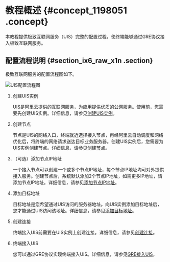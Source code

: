 # 教程概述 {#concept_1198051 .concept}

本教程提供极致互联网服务（UIS）完整的配置过程，使终端能够通过GRE协议接入极致互联网服务。

## 配置流程说明 {#section_ix6_raw_x1n .section}

极致互联网服务的配置流程图如下。

![UIS配置流程图](http://static-aliyun-doc.oss-cn-hangzhou.aliyuncs.com/assets/img/960957/156329022751520_zh-CN.png)

1.  创建UIS实例

    UIS是阿里云提供的互联网服务，为应用提供优质的公网服务。使用前，您需要先创建UIS实例。详细信息，请参见[创建UIS实例](../../../../cn.zh-CN/用户指南/管理UIS实例/创建UIS实例.md#)。

2.  创建节点

    节点是UIS的网络入口，终端就近选择接入节点，再经阿里云自动调度和网络优化后，将终端的网络请求送达目标业务服务器。创建UIS实例后，您需要为UIS实例创建节点。详细信息，请参见[创建节点](../../../../cn.zh-CN/用户指南/管理节点/创建节点.md#)。

3.  （可选）添加节点IP地址

    一个接入节点可以创建一个或多个节点IP地址，每个节点IP地址均可对外提供接入服务。创建节点后，系统默认添加2个节点IP地址，如需更多IP地址，请添加节点IP地址。详细信息，请参见[添加节点IP地址](../../../../cn.zh-CN/用户指南/管理节点IP/添加节点IP地址.md#)。

4.  添加目标地址

    目标地址是您希望通过UIS访问的服务器地址。向UIS实例添加目标地址后，您才能通过UIS访问该地址。详细信息，请参见[添加目标地址](../../../../cn.zh-CN/用户指南/管理目标地址/添加目标地址.md#)。

5.  创建连接

    终端接入UIS前需要在UIS实例上创建连接。详细信息，请参见[创建连接](../../../../cn.zh-CN/用户指南/管理连接/创建连接.md#)。

6.  终端接入UIS

    您可以通过GRE协议实现终端接入UIS。详细信息，请参见[GRE接入UIS](../../../../cn.zh-CN/用户指南/GRE接入UIS.md#)。


